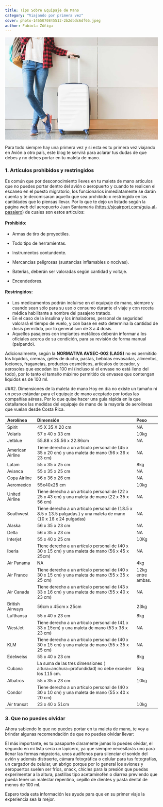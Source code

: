```yaml
---
title: Tips Sobre Equipaje de Mano
category: "Viajando por primera vez"
cover: photo-1465070845512-2b2dbdc6df66.jpeg
author: Fabiola Zúñiga
---
```

![maleta](./photo-1465070845512-2b2dbdc6df66.jpeg)

Para todo siempre hay una primera vez y si esta es tu primera vez viajando en Avión a otro país, este blog te servirá para aclarar tus dudas de que debes y no debes portar en tu maleta de mano.

### 1. Artículos prohibidos y restringidos
Es común que por desconocimiento lleves en tu maleta de mano artículos que no puedes portar dentro del avión o aeropuerto y cuando te realicen el escaneo en el puesto migratorio, los funcionarios inmediatamente se darán cuenta y te decomisaran aquello que sea prohibido o restringido en las cantidades que lo piensas llevar. Por lo que te dejo un listado según la página web del aeropuerto Juan Santamaría (https://sjoairport.com/guia-al-pasajero) de cuales son estos articulos:

#### Prohibido:
- Armas de tiro de proyectiles.

- Todo tipo de herramientas.

- Instrumentos contundente.

- Mercancías peligrosas (sustancias inflamables o nocivas).

- Baterías, deberán ser valoradas según cantidad y voltaje.

- Encendedores.

#### Restringidos:
-  Los medicamentos podrán incluirse en el equipaje de mano, siempre y cuando sean sólo para su uso o consumo durante el viaje y con receta médica habilitante a nombre del pasajero tratado.
-  En el caso de la insulina y los inhaladores, personal de seguridad valorará el tiempo de vuelo, y con base en esto determina la cantidad de dosis permitida, por lo general son de 3 a 4 dosis.
-  Aquellos pasajeros con implantes metálicos deberán informar a los oficiales acerca de su condición, para su revisión de forma manual (palpando).

Adicionalmente, según la **NORMATIVA AVSEC-002 (LAGS)** no es permitido los líquidos, cremas, geles de ducha, pastas, bebidas envasadas, alimentos, lociones, fragancias, productos cosméticos, artículos de tocador, y aerosoles que excedan los 100 ml (incluso si el envase no está lleno del todo), por lo tanto el tamaño máximo permitido de envases que contengan líquidos es de 100 ml.

###2. Dimensiones de la maleta de mano
Hoy en día no existe un tamaño ni un peso estándar para el equipaje de mano aceptado por todas las compañías aéreas. Por lo que quise hacer una guía rápida en la que detallamos las medidas del equipaje de mano de la mayoría de aerolíneas que vuelan desde Costa Rica.

<div class="tableWrapper">

| **Aerolínea**    | **Dimensión** | **Peso** |
| :------             | :---  | :----- |
| Spirit           | 45 X 35 X 20 cm | NA |
| Volaris          | 57 x 40 x 33 cm | 10kg |
| Jetblue          | 55.88 x 35.56 x 22.86cm | NA |
| American Airline | Tiene derecho a un artículo personal de (45 x 35 x 20 cm) y una maleta de mano (56 x 36 x 23 cm) | NA |
| Latam | 55 x 35 x 25 cm | 8kg |
| Avianca | 55 x 35 x 25 cm | NA |
| Copa Airline | 56 x 36 x 26 cm | NA |
| Aeromexico | 55x40x25 cm | 10kg |
| United Airline | Tiene derecho a un artículo personal de (22 x 25 x 43 cm) y una maleta de mano (22 x 35 x 56 cm) | NA |
| Southwest | Tiene derecho a un artículo personal de (18.5 x 8.5 x 13.5 pulgadas.) y una maleta de mano (10 x 16 x 24 pulgadas) | NA |
| Alaska | 56 x 35 x 23 cm | NA |
| Delta | 56 x 35 x 23 cm | NA |
| Interjet | 55 x 40 x 25 cm | 10Kg |
| Iberia | Tiene derecho a un artículo personal de (40 x 30 x 15 cm) y una maleta de mano (56 x 45 x 25cm) | NA |
| Air Panama | NA | 4kg |
| Air France | Tiene derecho a un artículo personal de (40 x 30 x 15 cm) y una maleta de mano (55 x 35 x 25 cm) | 12kg entre ambas. |
| Air Canada | Tiene derecho a un artículo personal de (43 x 33 x 16 cm) y una maleta de mano (55 x 40 x 23 cm) | NA |
| British Airways | 56cm x 45cm x 25cm | 23kg |
| Lufthansa | 55 x 40 x 23 cm | 8kg |
| WestJet | Tiene derecho a un artículo personal de (41 x 33 x 15cm) y una maleta de mano (53 x 38 x 23 cm) | NA |
| KLM | Tiene derecho a un artículo personal de (40 x 30 x 15 cm) y una maleta de mano (55 x 35 x 25 cm) | NA |
| Edelweiss | 55 x 40 x 23 cm | 8kg |
| Cubana | La suma de las tres dimensiones ( altura+anchura+profundidad) no debe exceder los 115 cm. | 5kg |
| Albatros | 55 x 35 x 23 cm | 10kg |
| Condor | Tiene derecho a un artículo personal de (40 x 30 x 10 cm) y una maleta de mano (55 x 40 x 20 cm) |   |
| Air transat | 23 x 40 x 51cm | 10kg |

</div>

### 3. Que no puedes olvidar

Ahora sabiendo lo que no puedes portar en tu maleta de mano, te voy a brindar algunas recomendación de que no puedes olvidar llevar:

El más importante, es tu pasaporte claramente jamas lo puedes olvidar, el segundo en mi lista sería  un lapicero, ya que siempre necesitarás uno para llenar las formas migratoria, unos audífonos para silenciar el sonido del avión y además distraerte, cámara fotográfica o celular para tus fotografías, un cargador de celular, un abrigo porque por lo general los aviones y aeropuertos suelen ser fríos, snack, chicles para la presión que puedas experimentar a la altura, pastillas tipo acetaminofén o diarrea previendo que pueda tener un malestar repentino, cepillo de dientes y pasta dental de menos de 100 ml.

Espero toda esta información les ayude para que en su primer viaje la experiencia sea la mejor.
